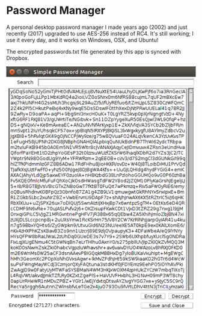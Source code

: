 Password Manager
================

A personal desktop password manager I made years ago (2002) and just recently (2017) upgraded to use AES-256 instead of RC4. It's still working; I use it every day, and it works on Windows, OSX, and Ubuntu!

The encrypted passwords.txt file generated by this app is synced with Dropbox.

![](screenshot.png)